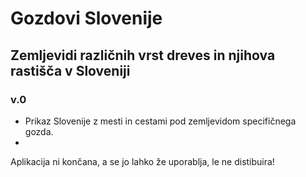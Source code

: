 # Gozdovi Slovenije

## Zemljevidi različnih vrst dreves in njihova rastišča v Sloveniji


### v.0
* Prikaz Slovenije z mesti in cestami pod zemljevidom specifičnega gozda.
* 


Aplikacija ni končana, a se jo lahko že uporablja, le ne distibuira!

